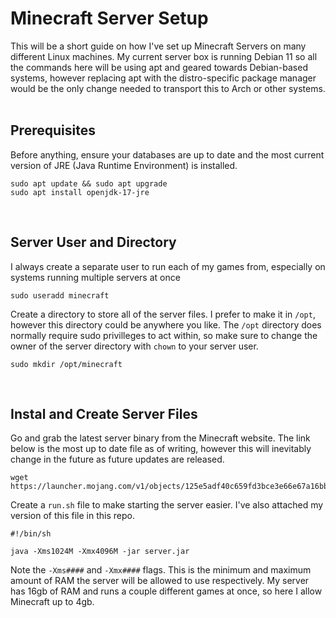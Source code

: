 # Minecraft Server Setup

This will be a short guide on how I've set up Minecraft Servers on many different Linux machines. My current server box is running Debian 11 so all the commands here will be using apt and geared towards Debian-based systems, however replacing apt with the distro-specific package manager would be the only change needed to transport this to Arch or other systems.  
</br>

## Prerequisites

Before anything, ensure your databases are up to date and the most current version of JRE (Java Runtime Environment) is installed.

```
sudo apt update && sudo apt upgrade
sudo apt install openjdk-17-jre
```
</br>

## Server User and Directory

I always create a separate user to run each of my games from, especially on systems running multiple servers at once 
```
sudo useradd minecraft
```

Create a directory to store all of the server files. I prefer to make it in `/opt`, however this directory could be anywhere you like. The `/opt` directory does normally require sudo privilleges to act within, so make sure to change the owner of the server directory with `chown` to your server user.
```
sudo mkdir /opt/minecraft
``` 
</br>

## Instal and Create Server Files

Go and grab the latest server binary from the Minecraft website. The link below is the most up to date file as of writing, however this will inevitably change in the future as future updates are released.
```
wget https://launcher.mojang.com/v1/objects/125e5adf40c659fd3bce3e66e67a16bb49ecc1b9/server.jar
```
Create a `run.sh` file to make starting the server easier. I've also attached my version of this file in this repo.
``` 
#!/bin/sh

java -Xms1024M -Xmx4096M -jar server.jar
```
Note the `-Xms####` and `-Xmx####` flags. This is the minimum and maximum amount of RAM the server will be allowed to use respectively. My server has 16gb of RAM and runs a couple different games at once, so here I allow Minecraft up to 4gb.
